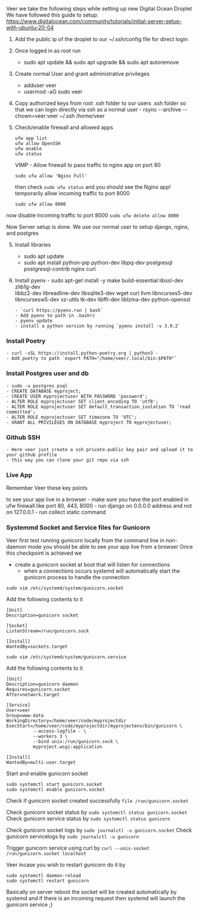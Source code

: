 Veer we take the following steps while setting up new Digital Ocean Droplet
We have followed this guide to setup: https://www.digitalocean.com/community/tutorials/initial-server-setup-with-ubuntu-20-04

1. Add the public ip of the droplet to our ~/.ssh/config file for direct login
2. Once logged in as root run

   - sudo apt update && sudo apt upgrade && sudo apt autoremove

3. Create normal User and grant administrative privileges

   - adduser veer
   - usermod -aG sudo veer

4. Copy authorized keys from root .ssh folder to our users .ssh folder so that we can
   login directly via ssh as a normal user - rsync --archive --chown=veer:veer ~/.ssh /home/veer

5. Check/enable firewall and allowed apps

   ```
   ufw app list
   ufw allow OpenSSH
   ufw enable
   ufw status
   ```

   VIMP - Allow firewall to pass traffic to nginx app on port 80

   `sudo ufw allow 'Nginx Full'`

   then check `sudo ufw status` and you should see the Nginx app!
   temporarily allow incoming traffic to port 8000

   `sudo ufw allow 8000`

now disable incoming traffic to port 8000
`sudo ufw delete allow 8000`

Now Server setup is done. We use our normal user to setup django, nginx, and postgres

5.  Install libraries

    - sudo apt update
    - sudo apt install python-pip python-dev libpq-dev postgresql postgresql-contrib nginx curl

6.  Install pyenv - sudo apt-get install -y make build-essential libssl-dev zlib1g-dev \
    libbz2-dev libreadline-dev libsqlite3-dev wget curl llvm libncurses5-dev \
    libncursesw5-dev xz-utils tk-dev libffi-dev liblzma-dev python-openssl

        - `curl https://pyenv.run | bash`
        - Add pyenv to path in .bashrc
        - pyenv update
        - install a python version by running `pyenv install -v 3.9.2`

### Install Poetry

    - curl -sSL https://install.python-poetry.org | python3 -
    - Add poetry to path `export PATH="/home/veer/.local/bin:$PATH"`

### Install Postgres user and db

    - sudo -u postgres psql
    - CREATE DATABASE myproject;
    - CREATE USER myprojectuser WITH PASSWORD 'password';
    - ALTER ROLE myprojectuser SET client_encoding TO 'utf8';
    - ALTER ROLE myprojectuser SET default_transaction_isolation TO 'read committed';
    - ALTER ROLE myprojectuser SET timezone TO 'UTC';
    - GRANT ALL PRIVILEGES ON DATABASE myproject TO myprojectuser;

### Github SSH

    - Here veer just create a ssh private-public key pair and upload it to your github profile
    - this way you can clone your git repo via ssh

### Live App

Remember Veer these key points

to see your app live in a browser - make sure you have the port enabled in ufw firewall like port 80, 443, 8000 - run django on 0.0.0.0 address and not on 127.0.0.1 - run collect static command

### Systemmd Socket and Service files for Gunicorn

Veer first test running gunicorn locally from the command line in non-daemon mode
you should be able to see your app live from a browser
Once this checkpoint is achieved we

- create a gunicorn socket at boot that will listen for connections
  - when a connections occurs systemd will automatically start the gunicorn process to handle the connection

`sudo vim /etc/systemd/system/gunicorn.socket`

Add the following contents to it

```
[Unit]
Description=gunicorn socket

[Socket]
ListenStream=/run/gunicorn.sock

[Install]
WantedBy=sockets.target
```

`sudo vim /etc/systemd/system/gunicorn.service`

Add the following contents to it

```
[Unit]
Description=gunicorn daemon
Requires=gunicorn.socket
After=network.target

[Service]
User=veer
Group=www-data
WorkingDirectory=/home/veer/code/myprojectdir
ExecStart=/home/veer/code/myprojectdir/myprojectenv/bin/gunicorn \
          --access-logfile - \
          --workers 3 \
          --bind unix:/run/gunicorn.sock \
          myproject.wsgi:application

[Install]
WantedBy=multi-user.target
```

Start and enable gunicorn socket

```
sudo systemctl start gunicorn.socket
sudo systemctl enable gunicorn.socket
```

Check if gunicorn socket created successfully `file /run/gunicorn.socket`

Check gunicorn socket status by `sudo systemctl status gunicorn.socket`
Check gunicorn service status by `sudo systemctl status gunicorn`

Check gunicorn socket logs by `sudo journalctl -u gunicorn.socket`
Check gunicorn servicelogs by `sudo journalctl -u gunicorn`

Trigger gunicorn service using curl by `curl --unix-socket /run/gunicorn.socket localhost`

Veer incase you wish to restart gunicorn do it by

```
sudo systemctl daemon-reload
sudo systemctl restart gunicorn
```

Basically on server reboot the socket will be created automatically by systemd
and if there is an incoming request then systemd will launch the gunicorn service ;)
